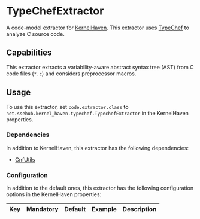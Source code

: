 # TypeChefExtractor

A code-model extractor for [KernelHaven](https://github.com/KernelHaven/KernelHaven).
This extractor uses [TypeChef](https://ckaestne.github.io/TypeChef/) to analyze C source code.

## Capabilities

This extractor extracts a variability-aware abstract syntax tree (AST) from C code files (`*.c`) and considers preprocessor macros.

## Usage

To use this extractor, set `code.extractor.class` to `net.ssehub.kernel_haven.typechef.TypechefExtractor` in the KernelHaven properties.

### Dependencies

In addition to KernelHaven, this extractor has the following dependencies:
* [CnfUtils](https://github.com/KernelHaven/CnfUtils)

### Configuration

In addition to the default ones, this extractor has the following configuration options in the KernelHaven properties:

| Key | Mandatory | Default | Example | Description |
|-----|-----------|---------|---------|-------------|

